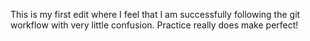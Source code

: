 This is my first edit where I feel that I am successfully following the git workflow with very little confusion. Practice really does make perfect!
